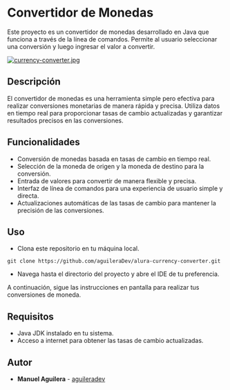 # Convertidor de Monedas
Este proyecto es un convertidor de monedas desarrollado en Java que funciona a través de la línea de comandos. Permite al usuario seleccionar una conversión y luego ingresar el valor a convertir.

[![currency-converter.jpg](https://i.postimg.cc/qq2DHhNS/currency-converter.jpg)](https://postimg.cc/WqbwM46w)

## Descripción
El convertidor de monedas es una herramienta simple pero efectiva para realizar conversiones monetarias de manera rápida y precisa. Utiliza datos en tiempo real para proporcionar tasas de cambio actualizadas y garantizar resultados precisos en las conversiones.

## Funcionalidades
- Conversión de monedas basada en tasas de cambio en tiempo real.
- Selección de la moneda de origen y la moneda de destino para la conversión.
- Entrada de valores para convertir de manera flexible y precisa.
- Interfaz de línea de comandos para una experiencia de usuario simple y directa.
- Actualizaciones automáticas de las tasas de cambio para mantener la precisión de las conversiones.

## Uso

- Clona este repositorio en tu máquina local.
```
git clone https://github.com/aguileraDev/alura-currency-converter.git
```
- Navega hasta el directorio del proyecto y abre el IDE de tu preferencia.

A continuación, sigue las instrucciones en pantalla para realizar tus conversiones de moneda.

## Requisitos
- Java JDK instalado en tu sistema.
- Acceso a internet para obtener las tasas de cambio actualizadas.

## Autor

* **Manuel Aguilera**  - [aguileradev](https://github.com/aguileraDev)